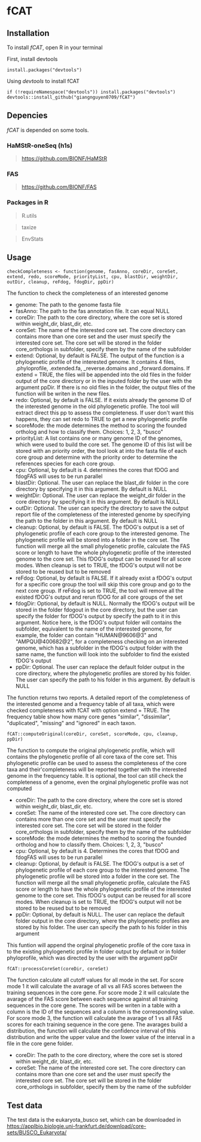# fCAT

## Installation

To install *fCAT*, open R in your terminal

First, install devtools

`install.packages("devtools")`

Using *devtools* to install fCAT

`if (!requireNamespace("devtools"))
    install.packages("devtools")
devtools::install_github("giangnguyen0709/fCAT")`

## Depencies

*fCAT* is depended on some tools.

### HaMStR-oneSeq (h1s)

> https://github.com/BIONF/HaMStR

### FAS

> https://github.com/BIONF/FAS

### Packages in R
> R.utils

> taxize

> EnvStats

## Usage

`checkCompleteness <- function(genome, fasAnno, coreDir, coreSet, extend, redo, scoreMode, priorityList, cpu, blastDir, weightDir, outDir, cleanup, reFdog, fdogDir, ppDir)`

The function to check the completeness of an interested genome

* genome: The path to the genome fasta file
* fasAnno: The path to the fas annotation file. It can equal NULL 
* coreDir: The path to the core directory, where the core set is stored within weight_dir, blast_dir, etc.
* coreSet: The name of the interested core set. The core directory can contains more than one core set and the user must specify the interested core set. The core set will be stored in the folder core_orthologs in subfolder, specify them by the name of the subfolder
* extend: Optional, by default is FALSE. The output of the function is a phylogenetic profile of the interested genome. It contains 4 files, .phyloprofile, .extended.fa, _reverse.domains and _forward.domains. If extend = TRUE, the files will be appended into the old files in the folder output of the core directory or in the inputed folder by the user with the argument ppDir. If there is no old files in the folder, the output files of the function will be writen in the new files.
* redo: Optional, by default is FALSE. If it exists already the genome ID of the interested genome in the old phylogenetic profile. The tool will extract direct this pp to assess the completeness. If user don't want this happens, they can set redo to TRUE to get a new phylogenetic profile
* scoreMode: the mode determines the method to scoring the founded ortholog and how to classify them. Choices: 1, 2, 3, "busco"
* priorityList: A list contains one or many genome ID of the genomes, which were used to build the core set. The genome ID of this list will be stored with an priority order, the tool look at into the fasta file of each core group and determine with the priority order to determine the references species for each core group. 
* cpu: Optional, by default is 4. determines the cores that fDOG and fdogFAS will uses to be run parallel
* blastDir: Optional. The user can replace the blast_dir folder in the core directory by specifying it in this argument. By default is NULL
* weightDir: Optional. The user can replace the weight_dir folder in the core directory by specifying it in this argument. By default is NULL
* outDir: Optional. The user can specify the directory to save the output report file of the completeness of the interested genome by specifying the path to the folder in this argument. By default is NULL
* cleanup: Optional, by default is FALSE. The fDOG's output is a set of phylogenetic profile of each core group to the interested genome. The phylogenetic profile will be stored into a folder in the core set. The function will merge all the small phylogenetic profile, calculate the FAS score or length to have the whole phylogenetic profile of the interested genome to the core set. This fDOG's output can be reused for all score modes. When cleanup is set to TRUE, the fDOG's output will not be stored to be reused but to be removed
* reFdog: Optional, by default is FALSE. If it already exist a fDOG's output for a specific core group the tool will skip this core group and go to the next core group. If reFdog is set to TRUE, the tool will remove all the existed fDOG's output and rerun fDOG for all core groups of the set
* fdogDir: Optional, by default is NULL. Normally the fDOG's output will be stored in the folder fdogout in the core directory, but the user can specify the folder for fDOG's output by specify the path to it in this argument. Notice here, is the fDOG's output folder will contains the subfolder, equivalent to the name of the interested genome, for example, the folder can contain "HUMAN@9606@3" and "AMPQU@400682@2", for a completeness checking on an interested genome, which has a subfolder in the fDOG's output folder with the same name, the function will look into the subfolder to find the existed fDOG's output
* ppDir: Optional. The user can replace the default folder output in the core directory, where the phylogenetic profiles are stored by his folder. The user can specify the path to his folder in this argument. By default is NULL

The function returns two reports. A detailed report of the completeness of the interested genome and a frequency table of all taxa, which were checked completeness with fCAT with option extend = TRUE. The frequency table show how many core genes "similar", "dissimilar", "duplicated", "missing" and "ignored" in each taxon.

`fCAT::computeOriginal(coreDir, coreSet, scoreMode, cpu, cleanup, ppDir)`

The function to compute the original phylogenetic profile, which will contains the phylogenetic profile of all core taxa of the core set. This phylogenetic profile can be used to assess the completeness of the core taxa and their'completeness will be reported together with the interested genome in the frequency table. It is optional, the tool can still check the completeness of a genome, even the orginal phylogenetic profile was not computed

* coreDir: The path to the core directory, where the core set is stored within weight_dir, blast_dir, etc.
* coreSet: The name of the interested core set. The core directory can contains more than one core set and the user must specify the interested core set. The core set will be stored in the folder core_orthologs in subfolder, specify them by the name of the subfolder
* scoreMode: the mode determines the method to scoring the founded ortholog and how to classify them. Choices: 1, 2, 3, "busco"
* cpu: Optional, by default is 4. Determines the cores that fDOG and fdogFAS will uses to be run parallel
* cleanup: Optional, by default is FALSE. The fDOG's output is a set of phylogenetic profile of each core group to the interested genome. The phylogenetic profile will be stored into a folder in the core set. The function will merge all the small phylogenetic profile, calculate the FAS score or length to have the whole phylogenetic profile of the interested genome to the core set. This fDOG's output can be reused for all score modes. When cleanup is set to TRUE, the fDOG's output will not be stored to be reused but to be removed
* ppDir: Optional, by default is NULL. The user can replace the default folder output in the core directory, where the phylogenetic profiles are stored by his folder. The user can specify the path to his folder in this argument

This funtion will append the orginal phylogenetic profile of the core taxa in to the existing phylogenetic profile in folder output by default or in folder phyloprofile, which was directed by the user with the argument ppDir

`fCAT::processCoreSet(coreDir, coreSet)`

The function calculate all cutoff values for all mode in the set. For score mode 1 it will calculate the avarage of all vs all FAS scores between the training sequences in the core gene. For score mode 2 it will calculate the avarage of the FAS score between each sequence against all training sequences in the core gene. The scores will be writen in a table with a column is the ID of the sequences and a column is the corresponding value. For score mode 3, the function will calculate the avarage of 1 vs all FAS scores for each training sequence in the core gene. The avarages build a distribution, the function will calculate the confidence interval of this distribution and write the upper value and the lower value of the interval in a file in the core gene folder.

* coreDir: The path to the core directory, where the core set is stored within weight_dir, blast_dir, etc.
* coreSet: The name of the interested core set. The core directory can contains more than one core set and the user must specify the interested core set. The core set will be stored in the folder core_orthologs in subfolder, specify them by the name of the subfolder

## Test data

The test data is the eukaryota_busco set, which can be downloaded in https://applbio.biologie.uni-frankfurt.de/download/core-sets/BUSCO_Eukaryota/
